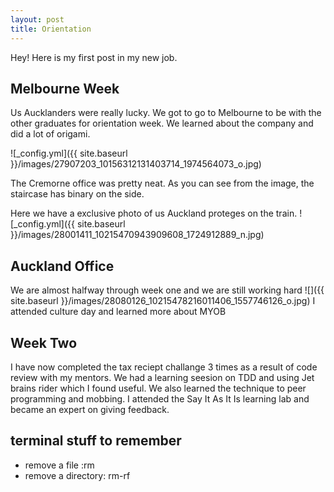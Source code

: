 ```yaml
---
layout: post
title: Orientation
---
```


Hey!  Here is my first post in my new job.

## Melbourne Week

Us Aucklanders were really lucky. We got to go to Melbourne to be with the other graduates for orientation week.  We learned about the company and did a lot of origami.

![_config.yml]({{ site.baseurl }}/images/27907203_10156312131403714_1974564073_o.jpg)

The Cremorne office was pretty neat.  As you can see from the image, the staircase has binary on the side.

Here we have a exclusive photo of us Auckland proteges on the train.
![_config.yml]({{ site.baseurl }}/images/28001411_10215470943909608_1724912889_n.jpg)

## Auckland Office
We are almost halfway through week one and we are still working hard
![]({{ site.baseurl }}/images/28080126_10215478216011406_1557746126_o.jpg)
I attended culture day and learned more about MYOB

## Week Two
I have now completed the tax reciept challange 3 times as a result of code review with my mentors.
We had a learning seesion on TDD and using Jet brains rider which I found useful.
We also learned the technique to peer programming and mobbing.
I attended the Say It As It Is learning lab and became an expert on giving feedback.


## terminal stuff to remember
  * remove a file :rm
  * remove a directory: rm-rf
  
  

